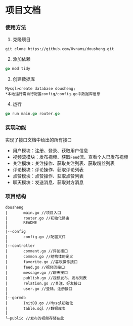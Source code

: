 # 项目文档

### 使用方法

1. 克隆项目

```text
git clone https://github.com/Uvnams/dousheng.git
```

2. 添加依赖

```go
go mod tidy
```

3. 创建数据库

```text
Mysql>create database dousheng;
*本地运行需自行配置config/config.go中数据库信息
```

4. 运行

```go
go run main.go router.go
```

### 实现功能

实现了接口文档中给出的所有接口

+ 用户模块：注册、登录、获取用户信息
+ 视频流模块：发布视频、获取`Feed`流、查看个人已发布视频
+ 关注模块：关注操作、获取关注列表、获取粉丝列表
+ 评论模块：评论操作、获取评论列表
+ 点赞模块：点赞操作、获取点赞列表
+ 聊天模块：发送消息、获取对方消息

### 项目结构

```text
dousheng
|		main.go //项目入口
|		router.go //初始化路由
|		README
|
|--config
|		config.go //配置文件
|
|--controller
|		comment.go //评论接口	
|		common.go //结构体的定义
|		favorite.go //喜欢操作接口
|		feed.go //视频流接口
|		message.go //聊天接口
|		publish.go //视频发布、发布列表
|		relation.go //关注、好友接口
|		user.go //登陆、注册接口
|
|--gormdb
|		InitDB.go //Mysql初始化
|		table.sql //数据库表
|
└─public //发布的视频存储在此
```
